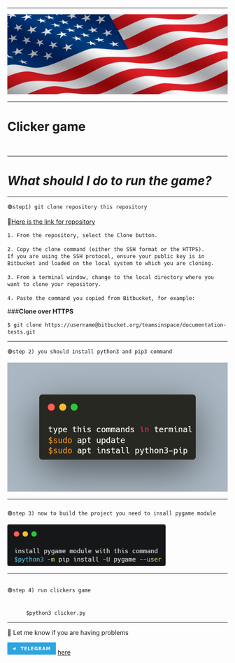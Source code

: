 ---------

![banner.jpg](images/banner.jpg)


-----------



 Clicker game
===
️

----

*__What should I do to run the game?__*
===========

----
```
🟢step1) git clone repository this repository
```

🔗[Here is the link for repository](https://github.com/Rudolf199/python-code-review.git)

```
1. From the repository, select the Clone button.

2. Copy the clone command (either the SSH format or the HTTPS).
If you are using the SSH protocol, ensure your public key is in Bitbucket and loaded on the local system to which you are cloning.

3. From a terminal window, change to the local directory where you want to clone your repository.

4. Paste the command you copied from Bitbucket, for example:
```
###**Clone over HTTPS**
```
$ git clone https://username@bitbucket.org/teamsinspace/documentation-tests.git
```
-------

```
🟢step 2) you should install python3 and pip3 command
```
![pip.png](images/pip.png)

-------
###
```
🟢step 3) now to build the project you need to insall pygame module
```
![pygame.png](images/pygameinst.png)

--------
##
```
🟢step 4) run clickers game


      $python3 clicker.py
```


------




📱 Let me know if you are having problems

![tg.png](images/tg.png) [here](https://t.me/Roudolf)
